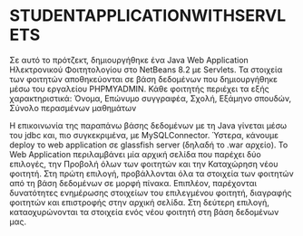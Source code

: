 # STUDENTAPPLICATIONWITHSERVLETS
Σε αυτό το πρότζεκτ, δημιουργήθηκε ένα Java Web Application Ηλεκτρονικού Φοιτητολογίου στο NetBeans 8.2 με Servlets. Τα στοιχεία των φοιτητών αποθηκεύονται σε βάση δεδομένων που δημιουργήθηκε μέσω του εργαλείου PHPMYADMIN. Κάθε φοιτητής περιέχει τα εξής χαρακτηριστικά: Όνομα, Επώνυμο συγγραφέα, Σχολή, Εξάμηνο σπουδών, Σύνολο περασμένων μαθημάτων

Η επικοινωνία της παραπάνω βάσης δεδομένων με τη Java γίνεται μέσω του jdbc και, πιο συγκεκριμένα, με MySQLConnector. Ύστερα, κάνουμε deploy το web application σε glassfish server (δηλαδή το .war αρχείο). Το Web Application περιλαμβάνει μία αρχική σελίδα που παρέχει δύο επιλογές, την Προβολή όλων των φοιτητών και την Καταχώρηση νέου φοιτητή. Στη πρώτη επιλογή, προβάλλονται όλα τα στοιχεία των φοιτητών από τη βάση δεδομένων σε μορφή πίνακα. Επιπλέον, παρέχονται δυνατότητες ενημέρωσης στοιχείων του επιλεγμένου φοιτητή, διαγραφής φοιτητών και επιστροφής στην αρχική σελίδα. Στη δεύτερη επιλογή, καταοχυρώνονται τα στοιχεία ενός νέου φοιτητή στη βάση δεδομένων μας.
